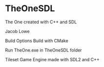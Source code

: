 # TheOneSDL
 The One created with C++ and SDL

 Jacob Lowe

 Build Options
 Build with CMake

Run TheOne.exe in TheOneSDL folder

Tileset Game Engine made with SDL2 and C++
